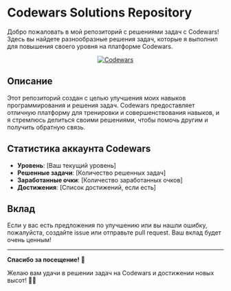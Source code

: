 # Codewars Solutions Repository

Добро пожаловать в мой репозиторий с решениями задач с Codewars! Здесь вы найдете разнообразные решения задач, которые я выполнил для повышения своего уровня на платформе Codewars.

<div align="center">
  <a href="https://www.codewars.com/users/ppoi42477@gmail.com">
    <img src="https://www.codewars.com/users/ppoi42477@gmail.com/badges/large" alt="Codewars"/>
  </a>
</div>

## Описание

Этот репозиторий создан с целью улучшения моих навыков программирования и решения задач. Codewars предоставляет отличную платформу для тренировки и совершенствования навыков, и я стремлюсь делиться своими решениями, чтобы помочь другим и получить обратную связь.

## Статистика аккаунта Codewars

- **Уровень**: [Ваш текущий уровень]
- **Решенные задачи**: [Количество решенных задач]
- **Заработанные очки**: [Количество заработанных очков]
- **Достижения**: [Список достижений, если есть]


## Вклад

Если у вас есть предложения по улучшению или вы нашли ошибку, пожалуйста, создайте issue или отправьте pull request. Ваш вклад будет очень ценным!

---

**Спасибо за посещение!** 🎉

Желаю вам удачи в решении задач на Codewars и достижении новых высот! 🚀✨

